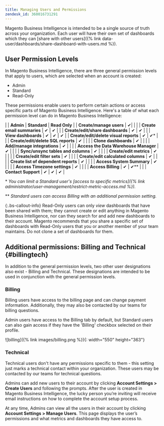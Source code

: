 ```yaml
---
title: Managing Users and Permissions
zendesk_id: 360016731291
---
```


Magento Business Intelligence is intended to be a single source of truth across your organization. Each user will have their own set of dashboards which they can [share with other users]({% link data-user/dashboards/share-dashboard-with-users.md %}).

## User Permission Levels

In Magento Business Intelligence, there are three general permission levels that apply to users, which are selected when an account is created:

* Admin
* Standard
* Read-Only

These permissions enable users to perform certain actions or access specific parts of Magento Business Intelligence. Here\'s a table of what each permission level can do in Magento Business Intelligence:

|   | **Admin** | **Standard** | **Read Only** |
| **Create/manage users** | ✔|   |   |
| **Create email summaries** | ✔ | ✔ |   |
| **Create/edit/share dashboards** | ✔ | ✔ |   |
| **View dashboards** | ✔ | ✔ | ✔ |
| **Create/edit/delete visual reports** | ✔ | ✔* |   |
| **Create/edit/delete SQL reports** | ✔ |  |   |
| **Clone dashboards** | ✔ |   |   |
| **Add/manage integrations** | ✔ |   |   |
| **Access the Data Warehouse Manager** | ✔ |   |   |
| **Sync/unsync tables and columns** | ✔ |   |   |
| **Create/edit metrics** | ✔ |   |   |
| **Create/edit filter sets** | ✔ |   |   |
| **Create/edit calculated columns** | ✔ |   |   |
| **Create list of dependent reports** | ✔ |   |   |
| **Access System Summary** | ✔ |   |   |
| **Access Timezone settings** | ✔ |   |   |
| **Access Billing** | ✔ | ✔** |   |
| **Contact Support** | ✔ | ✔ | ✔ |

\* _You can limit a Standard user\'s [access to specific metrics]({% link administrator/user-management/restrict-metric-access.md %})._

** _Standard users can access Billing with an additional permission setting._

{:.bs-callout-info}
Read-Only users can only _view_ dashboards that have been shared with them; they cannot create or edit anything in Magento Business Intelligence, nor can they search for and add new dashboards to their account. Magento recommends that you share a specific set of dashboards with Read-Only users that you or another member of your team maintains. Do not clone a set of dashboards for them.

## Additional permissions: Billing and Technical {#billingtech}

In addition to the general permission levels, two other user designations also exist - Billing and Technical. These designations are intended to be used in conjunction with the general permission levels.

### Billing

Billing users have access to the billing page and can change payment information. Additionally, they may also be contacted by our teams for billing questions.

Admin users have access to the Billing tab by default, but Standard users can also gain access if they have the \'Billing\' checkbox selected on their profile.

![billing]({% link images/billing.png %}){: width="550" height="363"}

### Technical

Technical users don\'t have any permissions specific to them - this setting just marks a technical contact within your organization. These users may be contacted by our teams for technical questions.

Admins can add new users to their account by clicking **Account Settings &gt; Create Users** and following the prompts. After the user is created in Magento Business Intelligence, the lucky person you’re inviting will receive email instructions on how to complete the account setup process.

At any time, Admins can view all the users in their account by clicking **Account Settings &gt; Manage Users**. This page displays the user’s permissions and what metrics and dashboards they have access to.
